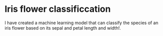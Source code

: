 # Iris flower classificcation
I have created a machine learning model that can classify the species of an iris flower based on its sepal and petal length and width!.
